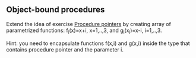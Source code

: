 ## Object-bound procedures

Extend the idea of exercise [Procedure
pointers](../procedure-pointers) by creating array of parametrized
functions: f<sub>i</sub>(x)=x+i, x=1,..,3, and
g<sub>i</sub>(x<sub>i</sub>)=x-i, i=1,..,3.

Hint: you need to encapsulate functions f(x,i) and g(x,i) inside the
type that contains procedure pointer and the parameter i.
